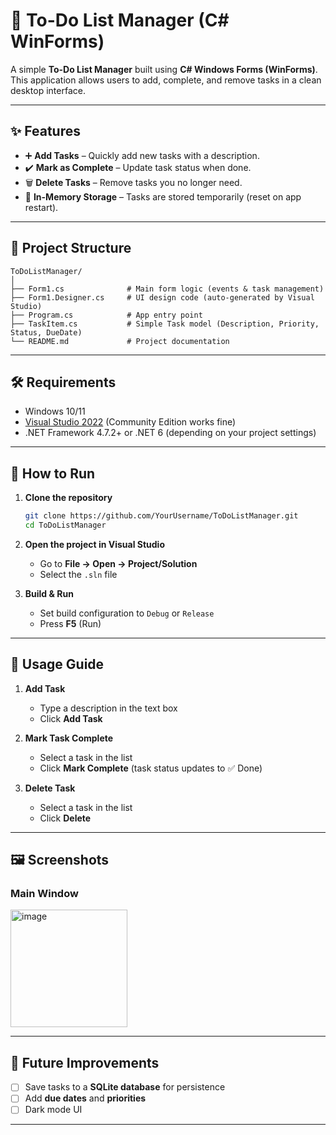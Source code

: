 # 📝 To-Do List Manager (C# WinForms)

A simple **To-Do List Manager** built using **C# Windows Forms (WinForms)**.
This application allows users to add, complete, and remove tasks in a clean desktop interface.

---

## ✨ Features

* ➕ **Add Tasks** – Quickly add new tasks with a description.
* ✔️ **Mark as Complete** – Update task status when done.
* 🗑️ **Delete Tasks** – Remove tasks you no longer need.
* 💾 **In-Memory Storage** – Tasks are stored temporarily (reset on app restart).

---

## 📂 Project Structure

```
ToDoListManager/
│
├── Form1.cs              # Main form logic (events & task management)
├── Form1.Designer.cs     # UI design code (auto-generated by Visual Studio)
├── Program.cs            # App entry point
├── TaskItem.cs           # Simple Task model (Description, Priority, Status, DueDate)
└── README.md             # Project documentation
```

---

## 🛠️ Requirements

* Windows 10/11
* [Visual Studio 2022](https://visualstudio.microsoft.com/) (Community Edition works fine)
* .NET Framework 4.7.2+ or .NET 6 (depending on your project settings)

---

## 🚀 How to Run

1. **Clone the repository**

   ```bash
   git clone https://github.com/YourUsername/ToDoListManager.git
   cd ToDoListManager
   ```

2. **Open the project in Visual Studio**

   * Go to **File → Open → Project/Solution**
   * Select the `.sln` file

3. **Build & Run**

   * Set build configuration to `Debug` or `Release`
   * Press **F5** (Run)

---

## 📖 Usage Guide

1. **Add Task**

   * Type a description in the text box
   * Click **Add Task**

2. **Mark Task Complete**

   * Select a task in the list
   * Click **Mark Complete** (task status updates to ✅ Done)

3. **Delete Task**

   * Select a task in the list
   * Click **Delete**

---

## 🖼️ Screenshots

### Main Window

<img width="187" height="188" alt="image" src="https://github.com/user-attachments/assets/a7d79086-ed60-47e1-ab63-3e847161e121" />

---

## 🔮 Future Improvements

* [ ] Save tasks to a **SQLite database** for persistence
* [ ] Add **due dates** and **priorities**
* [ ] Dark mode UI

---

